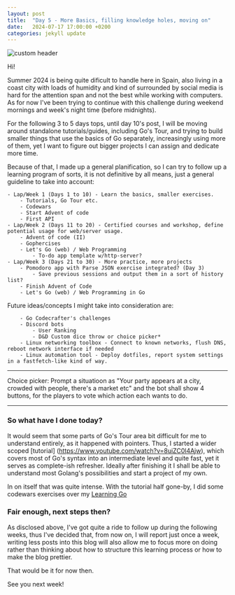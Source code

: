 ```yaml
---
layout: post
title:  "Day 5 - More Basics, filling knowledge holes, moving on"
date:   2024-07-17 17:00:00 +0200
categories: jekyll update
---
```


![custom header](https://raw.githubusercontent.com/Akirapearl/jekyll_blog/main/assets/images/SrewPUfo2c0.png)

Hi!

Summer 2024 is being quite dificult to handle here in Spain, also living in a coast city with loads of humidity and kind of surrounded by social media
is hard for the attention span and not the best while working with computers. As for now I've been trying to continue with this challenge 
during weekend mornings and week's night time (before midnights).

For the following 3 to 5 days tops, until day 10's post, I will be moving around standalone tutorials/guides, including Go's Tour, and trying to build smaller things that use the basics of Go separately, increasingly using more of them, yet I want to figure out bigger projects I can assign and dedicate more time.

Because of that, I made up a general planification, so I can try to follow up a learning program of sorts, it is not definitive by all means, just a general guideline to take into account:

```
- Lap/Week 1 (Days 1 to 10) - Learn the basics, smaller exercises.
    - Tutorials, Go Tour etc.
    - Codewars
    - Start Advent of code
    - First API
- Lap/Week 2 (Days 11 to 20) - Certified courses and workshop, define potential usage for web/server usage.
    - Advent of code (II)
    - Gophercises
    - Let's Go (web) / Web Programming 
        - To-do app template w/http-server?
- Lap/Week 3 (Days 21 to 30) - More practice, more projects
    - Pomodoro app with Parse JSON exercise integrated? (Day 3)
        - Save previous sessions and output them in a sort of history list?
    - Finish Advent of Code
    - Let's Go (web) / Web Programming in Go
```

Future ideas/concepts I might take into consideration are:
```
    - Go Codecrafter's challenges
    - Discord bots
        - User Ranking
        - D&D Custom dice throw or choice picker*
    - Linux networking toolbox - Connect to known networks, flush DNS, reboot network interface if needed
    - Linux automation tool - Deploy dotfiles, report system settings in a fastfetch-like kind of way.
```
---
Choice picker: Prompt a situatioon as "Your party appears at a city, crowded with people, there's a market etc" and the bot shall show 4 buttons,
for the players to vote which action each wants to do.

---

### So what have I done today?

It would seem that some parts of Go's Tour area bit difficult for me to understand entirely, as it happened with pointers. Thus, I started a wider scoped [tutorial] (https://www.youtube.com/watch?v=8uiZC0l4Ajw), which covers most of Go's syntax into an intermediate level and quite fast, yet it serves as complete-ish refresher. Ideally after finishing it I shall be able to understand most Golang's possibilities and start a project of my own.

In on itself that was quite intense. With the tutorial half gone-by, I did some codewars exercises over my [Learning Go](https://github.com/Akirapearl/LearningGo/tree/main/2024/exercises) 


### Fair enough, next steps then?

As disclosed above, I've got quite a ride to follow up during the following weeks, thus I've decided that, from now on, I will report just once a week, writing less posts into this blog will also allow me to focus more on doing rather than thinking about how to structure this learning process or how to make the blog prettier.

That would be it for now then.

See you next week!